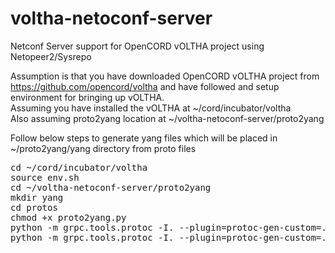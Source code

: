 # voltha-netoconf-server
Netconf Server support for OpenCORD vOLTHA project using Netopeer2/Sysrepo

Assumption is that you have downloaded OpenCORD vOLTHA project from https://github.com/opencord/voltha and have followed and setup environment for bringing up vOLTHA. <br />
Assuming you have installed the vOLTHA at ~/cord/incubator/voltha<br />
Also assuming proto2yang location at ~/voltha-netoconf-server/proto2yang<br />

Follow below steps to generate yang files which will be placed in ~/proto2yang/yang directory from proto files<br />

<pre>
cd ~/cord/incubator/voltha
source env.sh
cd ~/voltha-netoconf-server/proto2yang
mkdir yang
cd protos
chmod +x proto2yang.py
python -m grpc.tools.protoc -I. --plugin=protoc-gen-custom=./proto2yang.py --custom_out=../yang voltha.proto
python -m grpc.tools.protoc -I. --plugin=protoc-gen-custom=./proto2yang.py --custom_out=../yang events.proto
</pre>
